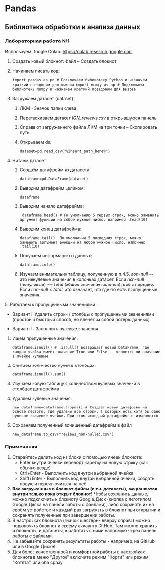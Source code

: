 #  Pandas
## Библиотека обработки и анализа данных

### Лабораторная работа №1

Используем Google Colab: https://colab.research.google.com

1. Создать новый блокнот: Файл – Создать блокнот

2. Начинаем писать код:

   `import pandas as pd # Подключаем библиотеку Python и назначем краткий псевдоним для вызова`
   `import numpy as np # Подключаем библиотеку Numpy и назначем краткий псевдоним для вызова`

3. Загружаем датасет (dataset)

    1. ЛКМ - Значок папки слева

    2. Перетаскиваем датасет *IGN_reviews.csv* в открывшуюся панель

    3. Справа от загруженного файла ЛКМ на три точки – Скопировать путь

    4. Открываем ds:

       `dataset=pd.read_csv("%insert_path_here%")`

4. Читаем датасет

    1. Создаём датафрейм из датасета:

       `dataframe=pd.DataFrame(dataset)`

    2. Выводим датафрейм целиком:

       `dataframe`

    3. Выводим начало датафрейма:

       ` dataframe.head() # По умолчанию 5 первых строк, можно заменить аргумент функции на любое нужное число, например .head(10)`

    4. Выводим конец датафрейма:

       `dataframe.tail()  По умолчанию 5 последних строк, можно заменить аргумент функции на любое нужное число, например .tail(10)`

    5. Получаем информацию о данных:

       `dataframe.info()`

    6. Изучаем внимательно таблицу, полученную в п.4.5. *non-null* -- это ненулевые значения в колонках датасет.  Если *non-null* (ненулевые) == *total* (общее значение колонок), всё в порядке. Если *non-null* < *total*, это означает, что где-то есть пропущенные значения.
<div style="page-break-after: always;"></div>
5. Работаем с пропущенными значениями

- Вариант I: Удалить строки / столбцы с пропущенными значениями (простой и быстрый способ, но влечёт за собой потерю данных)

- Вариант II: Заполнить нулевые значения

1. Ищем пропущенные значения:

   `dataframe.isnull() # .isnull() возвращает новый DataFrame, где каждая ячейка имеет значение True или False -- является ли значение в ячейке нулевым`

2. Считаем количество нулей в столбцах:

   `dataframe.isnull().sum()`

3. Изучаем новую таблицу с количеством нулевых значений в столбцах датафрейма

4. Удаляем нулевые значения:

   `new_dataframe=dataframe.dropna() # Создаёт новый датафрейм на основе первого, где удалены все строки, в которых есть хотя бы одно нулевое значение ячейки. При этом исходный датафрейм не изменяется`

6. Сохраняем полученный почищенный датафрейм в файл:

   `new_dataframe.to_csv("reviews_non-nulled.csv")`



### Примечания

1. Старайтесь делить код на блоки с помощью ячеек блокнота:
    - Enter внутри ячейки переводт каретку на новую строку (как обычно везде)
    - Ctrl+Enter - Выполнить код внутри выбранной ячейки
    - Shift+Enter - Выполнить код внутри выбранной ячейки, создать новую и переключиться на неё
2. **Все загруженные в блокнот файлы (в т.ч. датасеты), сохраняются внутри только пока открыт блокнот!** Чтобы сохранить данные, можно подключить к блокноту Google.Диск (кнопка с логотипом Google.Диска на панели работы с файлами), либо сохранять их на своём устройстве и каждый раз загружать в блокнот при открытии и сохранять полученные при завершении работы.
3. В настройках блокнота (значок шестерни вверху справа) можно подключить блокнот к своему аккаунту GitHub. Там можно хранить и блокноты, и датасеты, и работать с ними напрямую через панель работы с файлами.
4. Не забывайте сохранять результаты работы - например, на GitHub или в Google.Диске!
5. Для более качественнрой и комфортной работы в настройках блокнота в меню "Другое" включите режим "Корги" или режим "Котята", или оба сразу.
